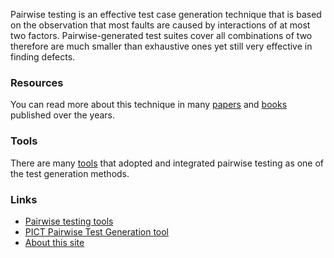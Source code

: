 Pairwise testing is an effective test case generation technique that is based on the observation that most faults are caused by interactions of at most two factors. Pairwise-generated test suites cover all combinations of two therefore are much smaller than exhaustive ones yet still very effective in finding defects.

### Resources
You can read more about this technique in many [papers](https://scholar.google.com/scholar?hl=en&as_sdt=0%2C48&q=pairwise+testing&btnG=) and [books](https://www.amazon.com/gp/search?ie=UTF8&tag=pairwise-20&linkCode=ur2&linkId=d32d92503bf7cc820739af70b6913097&camp=1789&creative=9325&index=books&keywords=software%20combinatorial%20testing) published over the years.

### Tools
There are many [tools](./tools.md) that adopted and integrated pairwise testing as one of the test generation methods.

### Links
* [Pairwise testing tools](./tools.md)
* [PICT Pairwise Test Generation tool](https://github.com/microsoft/pict)
* [About this site](./about.md)

